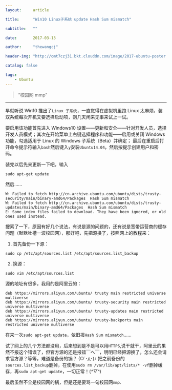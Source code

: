 ```yaml
---
layout:     article

title:      "Win10 Linux子系统 update Hash Sum mismatch"

subtitle:   ""

date:       2017-03-13

author:     "thewangcj"

header-img: "http://omt7czj31.bkt.clouddn.com/image/2017-ubuntu-poster.jpg"

catalog: false

tags:
    - Ubuntu
---
```


> “校园网 mmp”

---

早就听说 Win10 推出了`Linux 子系统`，一直觉得在虚拟机里跑 Linux 太麻烦，装双系统每次开机又要选择启动项，则几天闲来无事来试上一试。
<!--more-->

要启用该功能首先进入 Windows10 设置——更新和安全——针对开发人员，选择开发人员模式；其次在开始菜单上右键选择程序和功能——启用或关闭 Windows 功能，勾选适用于 Linux 的 Windows 子系统（Beta）并确定；
最后在重启后打开命令提示符输入`bash`然后键入`y`安装`Ubuntu14.04`，然后按提示创建用户和密码。

装完以后先来更新一下吧，输入
<pre><code>sudo apt-get update</code></pre>
然后……
<pre><code>W: Failed to fetch http://cn.archive.ubuntu.com/ubuntu/dists/trusty-security/main/binary-amd64/Packages  Hash Sum mismatch
W: Failed to fetch http://cn.archive.ubuntu.com/ubuntu/dists/trusty-updates/main/binary-amd64/Packages  Hash Sum mismatch
E: Some index files failed to download. They have been ignored, or old ones used instead.
</code></pre>
搜索了一下，原因有好几个说法，有说是源的问题的，还有说是宽带运营商的缓存问题（默默吐槽一波校园网），那好吧，先把源换了，按照网上的教程来：

1. 首先备份一下源：
<pre><code>sudo cp /etc/apt/sources.list /etc/apt/sources.list_backup
</code></pre>
2. 换源：
<pre><code>sudo vim /etc/apt/sources.list</code></pre>

源的地址有很多，我用的是阿里云的：
<pre><code>deb https://mirrors.aliyun.com/ubuntu/ trusty main restricted universe multiverse
deb https://mirrors.aliyun.com/ubuntu/ trusty-security main restricted universe multiverse
deb https://mirrors.aliyun.com/ubuntu/ trusty-updates main restricted universe multiverse
deb https://mirrors.aliyun.com/ubuntu/ trusty-backports main restricted universe multiverse
</code></pre>

在来一次`sudo apt-get update`，依旧报`Hash Sum mismatch`……

试了网上的几个方法都没用，后来想到是不是可以用`HTTPS`,说干就干，阿里云的果然不报这个错误了，但官方源的还是报错￣へ￣，明明已经把源换了，怎么还会请求官方源？等等，难道是备份的锅？ (○´･д･)ﾉ 把之前备份的`sources.list_backup`删掉，在使用`sudo rm /var/lib/apt/lists/* -vf`删掉缓存，再`sudo apt-get update`，一切正常！(*^▽^*)

最后虽然不全是校园网的锅，但是还是要骂一句校园网`mmp`.

